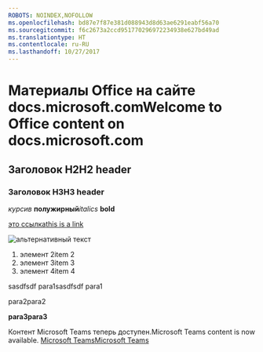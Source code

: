 ```yaml
---
ROBOTS: NOINDEX,NOFOLLOW
ms.openlocfilehash: bd87e7f87e381d088943d8d63ae6291eabf56a70
ms.sourcegitcommit: f6c2673a2ccd951770296972234938e627bd49ad
ms.translationtype: HT
ms.contentlocale: ru-RU
ms.lasthandoff: 10/27/2017
---
```

# <a name="welcome-to-office-content-on-docsmicrosoftcom"></a><span data-ttu-id="118ac-101">Материалы Office на сайте docs.microsoft.com</span><span class="sxs-lookup"><span data-stu-id="118ac-101">Welcome to Office content on docs.microsoft.com</span></span>
## <a name="h2-header"></a><span data-ttu-id="118ac-102">Заголовок H2</span><span class="sxs-lookup"><span data-stu-id="118ac-102">H2 header</span></span>
### <a name="h3-header"></a><span data-ttu-id="118ac-103">Заголовок H3</span><span class="sxs-lookup"><span data-stu-id="118ac-103">H3 header</span></span>

<span data-ttu-id="118ac-104">*курсив*
**полужирный**</span><span class="sxs-lookup"><span data-stu-id="118ac-104">*italics*
**bold**</span></span>

[<span data-ttu-id="118ac-105">это ссылка</span><span class="sxs-lookup"><span data-stu-id="118ac-105">this is a link</span></span>](Office-365-groups.md)

![альтернативный текст](media/Overview-Microsoft-Teams-image1.png)

1. <span data-ttu-id="118ac-107">элемент 2</span><span class="sxs-lookup"><span data-stu-id="118ac-107">item 2</span></span>
2. <span data-ttu-id="118ac-108">элемент 3</span><span class="sxs-lookup"><span data-stu-id="118ac-108">item 3</span></span>
3. <span data-ttu-id="118ac-109">элемент 4</span><span class="sxs-lookup"><span data-stu-id="118ac-109">item 4</span></span>





<span data-ttu-id="118ac-110">sasdfsdf para1</span><span class="sxs-lookup"><span data-stu-id="118ac-110">sasdfsdf para1</span></span>

<span data-ttu-id="118ac-111">para2</span><span class="sxs-lookup"><span data-stu-id="118ac-111">para2</span></span>

<span data-ttu-id="118ac-112">**para3**</span><span class="sxs-lookup"><span data-stu-id="118ac-112">**para3**</span></span>




<span data-ttu-id="118ac-113">Контент Microsoft Teams теперь доступен.</span><span class="sxs-lookup"><span data-stu-id="118ac-113">Microsoft Teams content is now available.</span></span>
[<span data-ttu-id="118ac-114">Microsoft Teams</span><span class="sxs-lookup"><span data-stu-id="118ac-114">Microsoft Teams</span></span>](https://docs.microsoft.com/MicrosoftTeams)